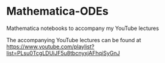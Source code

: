 # Mathematica-ODEs
Mathematica notebooks to accompany my YouTube lectures

The accompanying YouTube lectures can be found at https://www.youtube.com/playlist?list=PLsu0TcgLDUiJF5u8tbcnyxjAFhqiSyGnJ 
